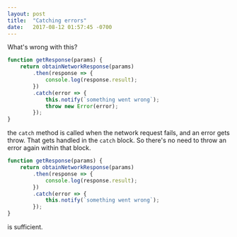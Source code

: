 ```yaml
---
layout: post
title:  "Catching errors"
date:   2017-08-12 01:57:45 -0700
---
```


What's wrong with this?

```js
function getResponse(params) {
	return obtainNetworkResponse(params)
		.then(response => {
			console.log(response.result);
		})
		.catch(error => {
			this.notify(`something went wrong`);
			throw new Error(error);
		});
}
```

the `catch` method is called when the network request fails,
and an error gets throw.
That gets handled in the `catch` block.
So there's no need to throw an error again within that block.

```js
function getResponse(params) {
	return obtainNetworkResponse(params)
		.then(response => {
			console.log(response.result);
		})
		.catch(error => {
			this.notify(`something went wrong`);
		});
}
```
is sufficient.























